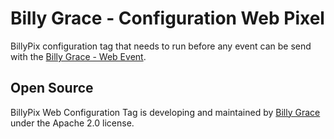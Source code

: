 # Billy Grace - Configuration Web Pixel

BillyPix configuration tag that needs to run before any event can be send with the [Billy Grace - Web Event](https://www.billygrace.com).



## Open Source

BillyPix Web Configuration Tag is developing and maintained by [Billy Grace](https://www.billygrace.com) under the Apache 2.0 license.